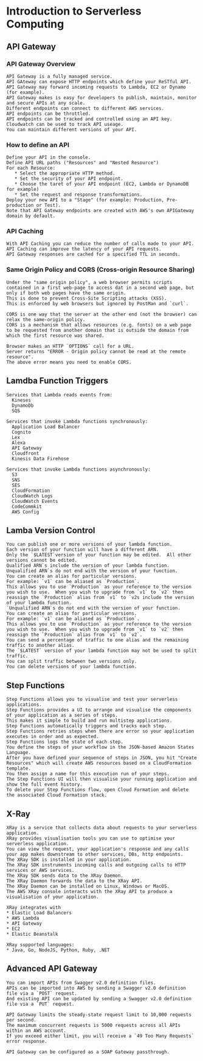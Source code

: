 # Introduction to Serverless Computing

## API Gateway  

### API Gateway Overview
    API Gateway is a fully managed service.
    API GAteway can expose HTTP endpoints which define your ReSTful API.
    API Gateway may forward incoming requests to Lambda, EC2 or Dynamo (for example).
    API Gateway makes is easy for developers to publish, maintain, monitor and secure APIs at any scale.
    Different endpoints can connect to different AWS services.
    API endpoints can be throttled.
    API endpoints can be tracked and controlled using an API key.
    Cloudwatch can be used to track API useage.
    You can maintain different versions of your API.
    
### How to define an API
    Define your API in the console.
    Define API URL paths ("Resources" and "Nested Resource")
    For each Resource:
       * Select the appropriate HTTP method.
       * Set the security of your API endpoint.
       * Choose the taret of your API endpoint (EC2, Lambda or DynamoDB for example)
       * Set the request and response transformations.
    Deploy your new API to a "Stage" (for example: Production, Pre-production or Test).
    Note that API Gateway endpoints are created with AWS's own APIGateway domain by default.

### API Caching
    With API Caching you can reduce the number of calls made to your API.
    API Caching can improve the latency of your API requests.
    API Gateway responses are cached for a specified TTL in seconds.

### Same Origin Policy and CORS (Cross-origin Resource Sharing)
    Under the "same origin policy", a web browser permits scripts contained in a first web-page to access dat in a second web page, but only if both web pages have the same origin.
    This is done to prevent Cross-Site Scripting attacks (XSS).
    This is enforced by web browsers but ignored by PostMan and `curl`.
    
    CORS is one way that the server at the other end (not the browser) can relax the same-origin policy.
    CORS is a mechanism that allows resources (e.g. fonts) on a web page to be requested from another domain that is outside the domain from which the first resource was shared.
    
    Browser makes an HTTP `OPTIONS` call for a URL.
    Server returns "ERROR - Origin policy cannot be read at the remote resource".
    The above error means you need to enable CORS.

## Lamdba Function Triggers
    Services that Lambda reads events from:
      Kineses
      DynamoDb
      SQS
    
    Services that invoke Lambda functions synchronously:
      Application Load Balancer
      Cognito
      Lex
      Alexa
      API Gateway
      Cloudfront
      Kinesis Data Firehose
      
    Services that invoke Lambda functions asynchronously:
      S3
      SNS
      SES
      CloudFormation
      CloudWatch Logs
      CloudWatch Events
      CodeCommkit
      AWS Config

## Lamba Version Control
    You can publish one or more versions of your lambda function.
    Each version of your function will have a different ARN.
    Only the `$LATEST`version of your function may be edited.  All other versions cannot be edited.
    Qualified ARN`s include the version of your lambda function.
    Unqualified ARN`s do not end with the version of your function.
    You can create an alias for particular versions.
    For example: `v1` can be aliased as `Production`.  
    This allows you to use `Production` as your reference to the version you wish to use.  When you wish to upgrade from `v1` to `v2` then reassign the `Production` alias from `v1` to `v2s include the version of your lambda function.
    `Unqualified ARN`s do not end with the version of your function.
    You can create an alias for particular versions.
    For example: `v1` can be aliased as `Production`.  
    This allows you to use `Production` as your reference to the version you wish to use.  When you wish to upgrade from `v1` to `v2` then reassign the `Production` alias from `v1` to `v2`.
    You can send a percentage of traffic to one alias and the remaining traffic to another alias.
    The `$LATEST` version of your lambda function may not be used to split traffic.
    You can split traffic between two versions only.
    You can delete versions of your lambda function.

## Step Functions
    Step Functions allows you to visualise and test your serverless applications.
    Step Functions provides a UI to arrange and visualise the components of your application as a series of steps.
    This makes it simple to build and run multistep applications.
    Step Functions automatically triggers and tracks each step.
    Step Functions retries steps when there are error so your application executes in order and as expected.
    Step Functions logs the state of each step.
    You define the steps of your workflow in the JSON-based Amazon States Language.
    After you have defined your sequence of steps in JSON, you hit "Create Resources" which will create AWS resources based on a CloudFormation template.
    You then assign a name for this execution run of your steps.
    The Step Functions UI will then visualise your running application and show the full event history.
    To delete your Step Functions flow, open Cloud Formation and delete the associated Cloud Formation stack.

## X-Ray
    XRay is a service that collects data about requests to your serverless application.
    XRay provides visualisation tools you can use to optimise your serverless application.
    You can view the request, your application's response and any calls your app makes downstream to other services, DBs, http endpoints.
    The XRay SDK is installed in your application.
    The XRay SDK instruments incoming calls and outgoing calls to HTTP services or AWS services. 
    The XRay SDK sends data to the XRay Daemon.
    The XRay Daemon forwards the data to the XRay API.
    The XRay Daemon can be installed on Linux, Windows or MacOS.
    The AWS XRay console interacts with the XRay API to produce a visualisation of your application.
    
    XRay integrates with
    * Elastic Load Balancers
    * AWS Lambda
    * API Gateway
    * EC2
    * Elastic Beanstalk
    
    XRay supported languages:
    * Java, Go, NodeJS, Python, Ruby, .NET

## Advanced API Gateway
    You can import APIs from Swagger v2.0 definition files.
    APIs can be imported into AWS by sending a Swagger v2.0 definition file via a `POST` request.
    And existing API can be updated by sending a Swagger v2.0 definition file via a `PUT` request.

    API Gateway limits the steady-state request limit to 10,000 requests per second.
    The maximum concurrent requests is 5000 requests across all APIs within an AWS account.
    If you exceed either limit, you will receive a `49 Too Many Requests` error response.

    API Gateway can be configured as a SOAP Gateway passthrough.


